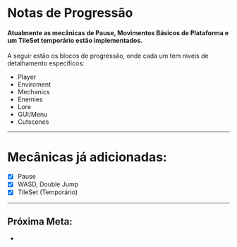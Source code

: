 # Notas de Progressão

#### Atualmente as mecânicas de Pause, Movimentos Básicos de Plataforma e um TileSet temporário estão implementados.

A seguir estão os blocos de progressão, onde cada um tem niveis de detalhamento específicos:
- Player
- Enviroment
- Mechanics
- Enemies
- Lore
- GUI/Menu
- Cutscenes

------------------------------------------------
# Mecânicas já adicionadas:

- [x] Pause
- [x] WASD, Double Jump
- [x] TileSet (Temporário)

---------------------------------------------------------------

## Próxima Meta:
- 
